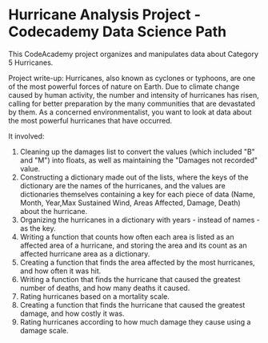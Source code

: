 # Hurricane Analysis Project - Codecademy Data Science Path

This CodeAcademy project organizes and manipulates data about Category 5 Hurricanes.

Project write-up: 
Hurricanes, also known as cyclones or typhoons, are one of the most powerful forces of nature on Earth. Due to climate change caused by human activity, the number and intensity of hurricanes has risen, calling for better preparation by the many communities that are devastated by them. As a concerned environmentalist, you want to look at data about the most powerful hurricanes that have occurred.

It involved:
1. Cleaning up the damages list to convert the values (which included "B" and "M") into floats, as well as maintaining the "Damages not recorded" value. 
2. Constructing a dictionary made out of the lists, where the keys of the dictionary are the names of the hurricanes, and the values are dictionaries themselves containing a key for each piece of data (Name, Month, Year,Max Sustained Wind, Areas Affected, Damage, Death) about the hurricane.
3. Organizing the hurricanes in a dictionary with years - instead of names - as the key.
4. Writing a function that counts how often each area is listed as an affected area of a hurricane, and storing the area and its count as an affected hurricane area as a dictionary. 
5. Creating a function that finds the area affected by the most hurricanes, and how often it was hit.
6. Writing a function that finds the hurricane that caused the greatest number of deaths, and how many deaths it caused.
7. Rating hurricanes based on a mortality scale. 
8. Creating a function that finds the hurricane that caused the greatest damage, and how costly it was.
9. Rating hurricanes according to how much damage they cause using a damage scale.
